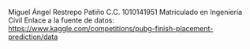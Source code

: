 Miguel Ángel Restrepo Patiño
C.C. 1010141951
Matriculado en Ingeniería Civil
Enlace a la fuente de datos: https://www.kaggle.com/competitions/pubg-finish-placement-prediction/data
